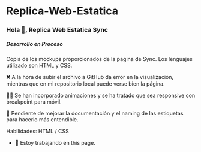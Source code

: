 # Replica-Web-Estatica
### Hola 👋, Replica Web Estatica Sync

#####  Desarrollo en Proceso 

Copia de los mockups proporcionados de la pagina de Sync. Los lenguajes utilizado son HTML y CSS. 

❌ A la hora de subir el archivo a GitHub da error en la visualización, mientras que en mi repositorio local puede verse bien la página. 

🤹‍♀️ Se han incorporado animaciones y se ha tratado que sea responsive con breakpoint para móvil. 

🎠 Pendiente de mejorar la documentación y el naming de las estiquetas para hacerlo más entendible.  

Habilidades: HTML / CSS

- 🔭 Estoy trabajando en this page. 




